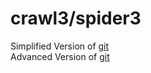 # crawl3/spider3

Simplified Version of <a href="https://github.com/indestinee/crawl">git</a>  
Advanced Version of <a href="https://github.com/indestinee/crawl2">git</a>  
